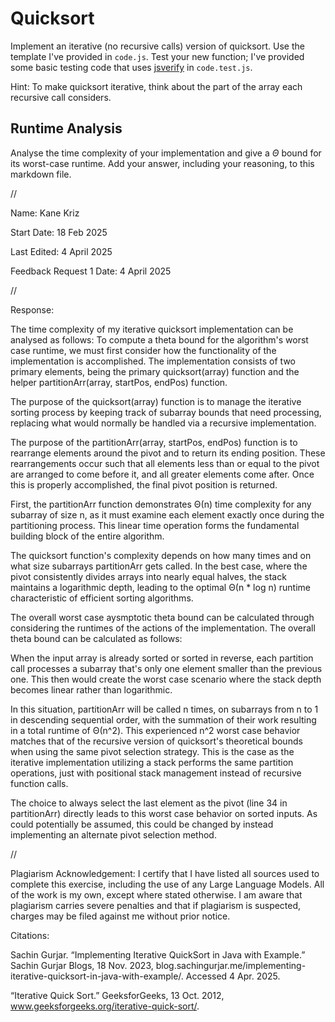 # Quicksort

Implement an iterative (no recursive calls) version of quicksort. Use the
template I've provided in `code.js`. Test your new function; I've provided some
basic testing code that uses [jsverify](https://jsverify.github.io/) in
`code.test.js`.

Hint: To make quicksort iterative, think about the part of the array each
recursive call considers.

## Runtime Analysis

Analyse the time complexity of your implementation and give a $\Theta$ bound for
its worst-case runtime. Add your answer, including your reasoning, to this
markdown file.


//


Name: Kane Kriz

Start Date: 18 Feb 2025

Last Edited: 4 April 2025

Feedback Request 1 Date: 4 April 2025


//


Response: 

The time complexity of my iterative quicksort implementation can be analysed as follows: 
To compute a theta bound for the algorithm's worst case runtime, we must first consider how the functionality of the implementation is accomplished.
The implementation consists of two primary elements, being the primary quicksort(array) function and the helper partitionArr(array, startPos, endPos) function.

The purpose of the quicksort(array) function is to manage the iterative sorting process by keeping track of subarray bounds that need processing, replacing what would normally be handled via a recursive implementation. 

The purpose of the partitionArr(array, startPos, endPos) function is to rearrange elements around the pivot and to return its ending position.
These rearrangements occur such that all elements less than or equal to the pivot are arranged to come before it, and all greater elements come after.
Once this is properly accomplished, the final pivot position is returned. 

First, the partitionArr function demonstrates Θ(n) time complexity for any subarray of size n, as it must examine each element exactly once during the partitioning process. 
This linear time operation forms the fundamental building block of the entire algorithm. 

The quicksort function's complexity depends on how many times and on what size subarrays partitionArr gets called.
In the best case, where the pivot consistently divides arrays into nearly equal halves, the stack maintains a logarithmic depth, leading to the optimal Θ(n * log n) runtime characteristic of efficient sorting algorithms.

The overall worst case aysmptotic theta bound can be calculated through considering the runtimes of the actions of the implementation.
The overall theta bound can be calculated as follows: 

When the input array is already sorted or sorted in reverse, each partition call processes a subarray that's only one element smaller than the previous one.
This then would create the worst case scenario where the stack depth becomes linear rather than logarithmic.

In this situation, partitionArr will be called n times, on subarrays from n to 1 in descending sequential order, with the summation of their work resulting in a total runtime of Θ(n^2). 
This experienced n^2 worst case behavior matches that of the recursive version of quicksort's theoretical bounds when using the same pivot selection strategy.
This is the case as the iterative implementation utilizing a stack performs the same partition operations, just with positional stack management instead of recursive function calls.

The choice to always select the last element as the pivot (line 34 in partitionArr) directly leads to this worst case behavior on sorted inputs.
As could potentially be assumed, this could be changed by instead implementing an alternate pivot selection method.


//


Plagiarism Acknowledgement: I certify that I have listed all sources used to complete this exercise, including the use of any Large Language Models. All of the work is my own, except where stated otherwise. I am aware that plagiarism carries severe penalties and that if plagiarism is suspected, charges may be filed against me without prior notice.


Citations:

Sachin Gurjar. “Implementing Iterative QuickSort in Java with Example.” Sachin Gurjar Blogs, 18 Nov. 2023, blog.sachingurjar.me/implementing-iterative-quicksort-in-java-with-example/. Accessed 4 Apr. 2025.

“Iterative Quick Sort.” GeeksforGeeks, 13 Oct. 2012, www.geeksforgeeks.org/iterative-quick-sort/.
